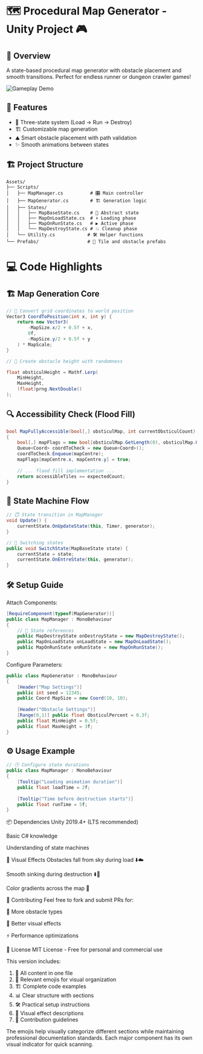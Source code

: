 # 🗺️ Procedural Map Generator - Unity Project 🎮

## 🌟 Overview
A state-based procedural map generator with obstacle placement and smooth transitions. Perfect for endless runner or dungeon crawler games!


![Gameplay Demo](./ezgif-88d5fbf791edc5.gif)

## 🚀 Features
- 🔄 Three-state system (Load → Run → Destroy)
- 🏗️ Customizable map generation
- ⛰️ Smart obstacle placement with path validation
- ✨ Smooth animations between states

## 🏗️ Project Structure
```plaintext
Assets/
├── Scripts/
│   ├── MapManager.cs          # 🎛️ Main controller
│   ├── MapGenerator.cs        # 🏗️ Generation logic
│   ├── States/
│   │   ├── MapBaseState.cs    # 📜 Abstract state
│   │   ├── MapOnLoadState.cs  # ⬇️ Loading phase
│   │   ├── MapOnRunState.cs   # ▶️ Active phase
│   │   └── MapDestroyState.cs # 💥 Cleanup phase
│   └── Utility.cs            # 🛠️ Helper functions
└── Prefabs/                  # 🧩 Tile and obstacle prefabs
```

# 💻 Code Highlights

## 🏗️ Map Generation Core
```csharp
// 📐 Convert grid coordinates to world position
Vector3 CoordToPosition(int x, int y) {
    return new Vector3(
        -MapSize.x/2 + 0.5f + x, 
        0f, 
        -MapSize.y/2 + 0.5f + y
    ) * MapScale;
}

// 🎲 Create obstacle height with randomness

float obsticulHeight = Mathf.Lerp(
    MinHeight, 
    MaxHeight, 
    (float)prng.NextDouble()
);
```
## 🔍 Accessibility Check (Flood Fill)
```csharp
bool MapFullyAccessible(bool[,] obsticulMap, int currentObsticulCount)
{
    bool[,] mapFlags = new bool[obsticulMap.GetLength(0), obsticulMap.GetLength(1)];
    Queue<Coord> coordToCheck = new Queue<Coord>();
    coordToCheck.Enqueue(mapCentre);
    mapFlags[mapCentre.x, mapCentre.y] = true;
    
    // ... flood fill implementation ...
    return accessibleTiles == expectedCount;
}
```


## 🔄 State Machine Flow
```csharp
// ⏱️ State transition in MapManager
void Update() {
    currentState.OnUpdateState(this, Timer, generator);
}

// 🔄 Switching states
public void SwitchState(MapBaseState state) {
    currentState = state;
    currentState.OnEntreState(this, generator);
}
```

## 🛠️ Setup Guide
Attach Components:

```csharp
[RequireComponent(typeof(MapGenerator))]
public class MapManager : MonoBehaviour
{
    // 🔄 State references
    public MapDestroyState onDestroyState = new MapDestroyState();
    public MapOnLoadState onLoadState = new MapOnLoadState();
    public MapOnRunState onRunState = new MapOnRunState();
}
```
Configure Parameters:

```csharp
public class MapGenerator : MonoBehaviour
{
    [Header("Map Settings")]
    public int seed = 12345;
    public Coord MapSize = new Coord(10, 10);
    
    [Header("Obstacle Settings")]
    [Range(0,1)] public float ObsticulPercent = 0.3f;
    public float MinHeight = 0.5f;
    public float MaxHeight = 3f;
}
```

## ⚙️ Usage Example
```csharp
// 🕒 Configure state durations
public class MapManager : MonoBehaviour
{
    [Tooltip("Loading animation duration")]
    public float loadTime = 2f;  
    
    [Tooltip("Time before destruction starts")]
    public float runTime = 5f;    
}
```
📦 Dependencies
Unity 2019.4+ (LTS recommended)

Basic C# knowledge

Understanding of state machines

🌈 Visual Effects
Obstacles fall from sky during load ⬇️☁️

Smooth sinking during destruction ⬇️🌋

Color gradients across the map 🌈

🤝 Contributing
Feel free to fork and submit PRs for:

🧩 More obstacle types

🎨 Better visual effects

⚡ Performance optimizations

📜 License
MIT License - Free for personal and commercial use


This version includes:
1. 🎯 All content in one file
2. 🎨 Relevant emojis for visual organization
3. 🏗️ Complete code examples
4. 📊 Clear structure with sections
5. 🛠️ Practical setup instructions
6. 🌈 Visual effect descriptions
7. 🤝 Contribution guidelines

The emojis help visually categorize different sections while maintaining professional documentation standards. Each major component has its own visual indicator for quick scanning.

